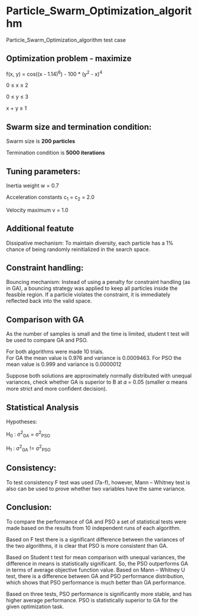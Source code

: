 # Particle_Swarm_Optimization_algorithm
Particle_Swarm_Optimization_algorithm test case

## Optimization problem - maximize
f(x, y) = cos((x - 1.14)<sup>6</sup>) - 100 * (y<sup>2</sup> - x)<sup>4</sup>

0 &le; x &le; 2

0 &le; y &le; 3

x + y &ge; 1

## Swarm size and termination condition:

Swarm size is **200 particles** 

Termination condition is **5000 iterations**

## Tuning parameters: 
Inertia weight w = 0.7

Acceleration constants c<sub>1</sub> = c<sub>2</sub> = 2.0

Velocity maximum v = 1.0

## Additional featute
Dissipative mechanism: To maintain diversity, each particle has a 1% chance of being randomly reinitialized in the search space.

## Constraint handling: 
Bouncing mechanism: Instead of using a penalty for constraint handling (as in GA), a bouncing strategy was applied to keep all particles inside the feasible region. If a particle violates the constraint, it is immediately reflected back into the valid space.

## Comparison with GA
As the number of samples is small and the time is limited, student t test will be 
used to compare GA and PSO.  

For both algorithms were made 10 trials.  
For GA the mean value is 0.976 and variance is 0.0009463. For PSO the mean value is 0.999 and variance is 0.0000012 

Suppose both solutions are approximately normally distributed with unequal 
variances, check whether GA is superior to B at 𝛼 = 0.05 (smaller α means more 
strict and more confident decision).

## Statistical Analysis
Hypotheses:

H<sub>0</sub> : σ<sup>2</sup><sub>GA</sub> = σ<sup>2</sup><sub>PSO</sub>

H<sub>1</sub> : σ<sup>2</sup><sub>GA</sub> != σ<sup>2</sup><sub>PSO</sub>





## Consistency: 
To test consistency F test was used (7a-f), however, Mann – Whitney test is also can be used to prove whether two variables have the same variance.

## Conclusion: 
To compare the performance of GA and PSO a set of statistical tests were made based on the results from 10 independent runs of each algorithm.  


Based on F test there is a significant difference between the variances of the two algorithms, it is clear that PSO is more consistent than GA.  


Based on Student t test for mean comparison with unequal variances, the difference in means is statistically significant. So, the PSO outperforms GA in terms of 
average objective function value. Based on Mann – Whitney U test, there is a difference between GA and PSO performance distribution, which shows that PSO performance is much better than GA performance. 

Based on three tests, PSO performance is significantly more stable, and has higher average performance. PSO is statistically superior to GA for the given optimization task. 




